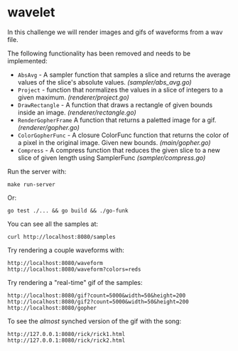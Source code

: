 # wavelet

In this challenge we will render images and gifs of waveforms from a wav file.

The following functionality has been removed and needs to be implemented:

- `AbsAvg` - A sampler function that samples a slice and returns the average values of the slice's absolute values. *(sampler/abs_avg.go)*
- `Project` - function that normalizes the values in a slice of integers to a given maximum. *(renderer/project.go)*
- `DrawRectangle` - A function that draws a rectangle of given bounds inside an image. *(renderer/rectangle.go)*
- `RenderGopherFrame` A function that returns a paletted image for a gif. *(renderer/gopher.go)*
- `ColorGopherFunc` - A closure ColorFunc function that returns the color of a pixel in the original image. Given new bounds. *(main/gopher.go)*
- `Compress` - A compress function that reduces the given slice to a new slice of given length using SamplerFunc *(sampler/compress.go)*

Run the server with:

    make run-server

Or: 

    go test ./... && go build && ./go-funk
You can see all the samples at:

    curl http://localhost:8080/samples

Try rendering a couple waveforms with:

    http://localhost:8080/waveform
    http://localhost:8080/waveform?colors=reds

Try rendering a "real-time" gif of the samples:

    http://localhost:8080/gif?count=5000&width=50&height=200
    http://localhost:8080/gif2?count=5000&width=50&height=200
    http://localhost:8080/gopher
    
To see the *almost* synched version of the gif with the song:

    http://127.0.0.1:8080/rick/rick1.html
    http://127.0.0.1:8080/rick/rick2.html
